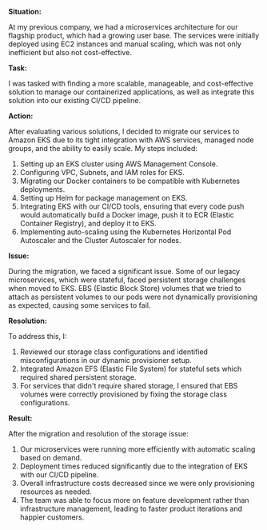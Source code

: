 <b>Situation:</b>
<p>
At my previous company, we had a microservices architecture for our flagship product, which had a growing user base. The services were initially deployed using EC2 instances and manual scaling, which was not only inefficient but also not cost-effective.
</p>

<b>Task:</b>
<p>
I was tasked with finding a more scalable, manageable, and cost-effective solution to manage our containerized applications, as well as integrate this solution into our existing CI/CD pipeline.
</p>

<b>Action:</b>
<p>
After evaluating various solutions, I decided to migrate our services to Amazon EKS due to its tight integration with AWS services, managed node groups, and the ability to easily scale. My steps included:
</p>
<ol>
    <li>Setting up an EKS cluster using AWS Management Console.</li>
    <li>Configuring VPC, Subnets, and IAM roles for EKS.</li>
    <li>Migrating our Docker containers to be compatible with Kubernetes deployments.</li>
    <li>Setting up Helm for package management on EKS.</li>
    <li>Integrating EKS with our CI/CD tools, ensuring that every code push would automatically build a Docker image, push it to ECR (Elastic Container Registry), and deploy it to EKS.</li>
    <li>Implementing auto-scaling using the Kubernetes Horizontal Pod Autoscaler and the Cluster Autoscaler for nodes.</li>
</ol>

<b>Issue:</b>
<p>
During the migration, we faced a significant issue. Some of our legacy microservices, which were stateful, faced persistent storage challenges when moved to EKS. EBS (Elastic Block Store) volumes that we tried to attach as persistent volumes to our pods were not dynamically provisioning as expected, causing some services to fail.
</p>

<b>Resolution:</b>
<p>
To address this, I:
</p>
<ol>
    <li>Reviewed our storage class configurations and identified misconfigurations in our dynamic provisioner setup.</li>
    <li>Integrated Amazon EFS (Elastic File System) for stateful sets which required shared persistent storage.</li>
    <li>For services that didn't require shared storage, I ensured that EBS volumes were correctly provisioned by fixing the storage class configurations.</li>
</ol>

<b>Result:</b>
<p>
After the migration and resolution of the storage issue:
</p>
<ol>
    <li>Our microservices were running more efficiently with automatic scaling based on demand.</li>
    <li>Deployment times reduced significantly due to the integration of EKS with our CI/CD pipeline.</li>
    <li>Overall infrastructure costs decreased since we were only provisioning resources as needed.</li>
    <li>The team was able to focus more on feature development rather than infrastructure management, leading to faster product iterations and happier customers.</li>
</ol>

